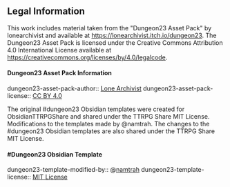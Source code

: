 ## Legal Information  
This work includes material taken from the "Dungeon23 Asset Pack" by lonearchivist and available at https://lonearchivist.itch.io/dungeon23. The Dungeon23 Asset Pack is licensed under the Creative Commons Attribution 4.0 International License available at https://creativecommons.org/licenses/by/4.0/legalcode.  

#### Dungeon23 Asset Pack Information
dungeon23-asset-pack-author:: [Lone Archivist](https://lonearchivist.itch.io)
dungeon23-asset-pack-license:: [CC BY 4.0](https://creativecommons.org/licenses/by/4.0/#)

The original #dungeon23 Obsidian templates were created for ObsidianTTRPGShare and shared under the TTRPG Share MIT License. Modifications to the templates made by @namtrah. The changes to the #dungeon23 Obsidian templates are also shared under the TTRPG Share MIT License.

#### #Dungeon23 Obsidian Template 
dungeon23-template-modified-by:: @[namtrah](https://github.com/namtrah)
dungeon23-template-license:: [MIT License](https://mit-license.org/)
